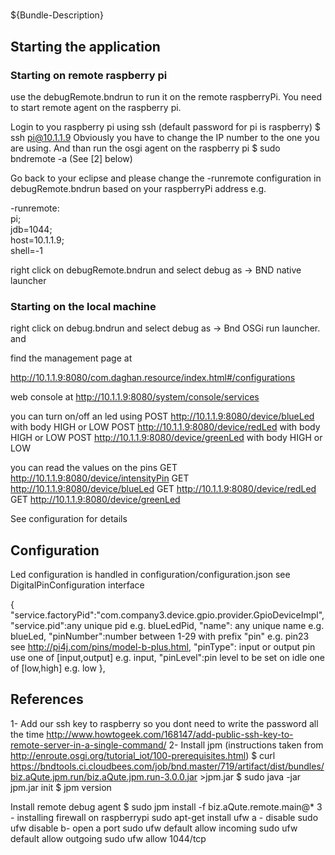 # 

${Bundle-Description}

## Starting the application 

### Starting on remote raspberry pi
use the debugRemote.bndrun to run it on the remote raspberryPi. You need to start remote agent on the raspberry pi. 

Login to you raspberry pi using ssh (default password for pi is raspberry)
$ ssh pi@10.1.1.9
Obviously you have to change the IP number to the one you are using. And than run the osgi agent on the raspberry pi
$ sudo bndremote -a (See [2] below)

Go back to your eclipse and please change the -runremote configuration in debugRemote.bndrun based on your raspberryPi address e.g.

-runremote: \
	pi; \
		jdb=1044; \
		host=10.1.1.9; \
		shell=-1
 
right click on debugRemote.bndrun and select debug as -> BND native launcher

### Starting on the local machine
right click on debug.bndrun and select debug as -> Bnd OSGi run launcher. and 


find the management page at 

http://10.1.1.9:8080/com.daghan.resource/index.html#/configurations

web console at
http://10.1.1.9:8080/system/console/services

you can turn on/off an led using 
POST  http://10.1.1.9:8080/device/blueLed with body HIGH or LOW
POST  http://10.1.1.9:8080/device/redLed with body HIGH or LOW
POST  http://10.1.1.9:8080/device/greenLed with body HIGH or LOW

you can read the values on the pins 
GET http://10.1.1.9:8080/device/intensityPin
GET http://10.1.1.9:8080/device/blueLed
GET http://10.1.1.9:8080/device/redLed
GET http://10.1.1.9:8080/device/greenLed

See configuration for details

## Configuration

Led configuration is handled in configuration/configuration.json see DigitalPinConfiguration interface 

{
     "service.factoryPid":"com.company3.device.gpio.provider.GpioDeviceImpl",
     "service.pid":any unique pid e.g. blueLedPid,
     "name": any unique name e.g. blueLed,
     "pinNumber":number between 1-29 with prefix "pin" e.g. pin23 see http://pi4j.com/pins/model-b-plus.html,
     "pinType": input or output pin use one of [input,output] e.g. input,
     "pinLevel":pin level to be set on idle one of [low,high] e.g. low
  },


## References

1- Add our ssh key to raspberry so you dont need to write the password all the time
http://www.howtogeek.com/168147/add-public-ssh-key-to-remote-server-in-a-single-command/
2- Install jpm (instructions taken from http://enroute.osgi.org/tutorial_iot/100-prerequisites.html)
$ curl https://bndtools.ci.cloudbees.com/job/bnd.master/719/artifact/dist/bundles/biz.aQute.jpm.run/biz.aQute.jpm.run-3.0.0.jar &gt;jpm.jar
$ sudo java -jar jpm.jar init
$ jpm version

Install remote debug agent
$ sudo jpm install -f biz.aQute.remote.main@*
3 - installing firewall on raspberrypi
sudo apt-get install ufw
a - disable sudo ufw disable
b- open a port
 sudo ufw default allow incoming
 sudo ufw default allow outgoing
 sudo ufw allow 1044/tcp